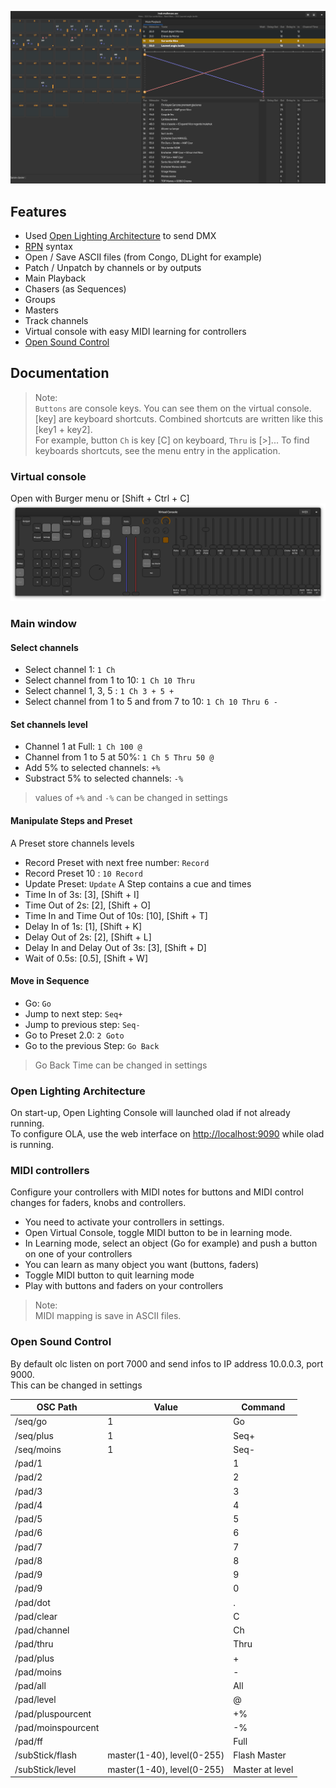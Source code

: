 ![Window](https://raw.githubusercontent.com/mikacousin/olc/assets/olc.png)

## Features
- Used [Open Lighting Architecture](https://www.openlighting.org/ola/) to send DMX
- [RPN](https://en.wikipedia.org/wiki/Reverse_Polish_notation) syntax
- Open / Save ASCII files (from Congo, DLight for example)
- Patch / Unpatch by channels or by outputs
- Main Playback
- Chasers (as Sequences)
- Groups
- Masters
- Track channels
- Virtual console with easy MIDI learning for controllers
- [Open Sound Control](https://en.wikipedia.org/wiki/Open_Sound_Control)

## Documentation 
> Note:  
> `Buttons` are console keys. You can see them on the virtual console.  
> [key] are keyboard shortcuts. Combined shortcuts are written like this [key1 + key2].  
> For example, button `Ch` is key [C] on keyboard, `Thru` is [>]... To find keyboards shortcuts, see the menu entry in the application.

### Virtual console
Open with Burger menu or [Shift + Ctrl + C]
![VirtualConsole](https://raw.githubusercontent.com/mikacousin/olc/assets/virtual_console.png)

### Main window
#### Select channels
- Select channel 1: `1 Ch`
- Select channel from 1 to 10: `1 Ch 10 Thru`
- Select channel 1, 3, 5 : `1 Ch 3 + 5 +`
- Select channel from 1 to 5 and from 7 to 10: `1 Ch 10 Thru 6 -`

#### Set channels level
- Channel 1 at Full: `1 Ch 100 @`
- Channel from 1 to 5 at 50%: `1 Ch 5 Thru 50 @`
- Add 5% to selected channels: `+%`
- Substract 5% to selected channels: `-%`
> values of `+%` and `-%` can be changed in settings

#### Manipulate Steps and Preset
A Preset store channels levels
- Record Preset with next free number:  `Record`
- Record Preset 10 :  `10 Record`
- Update Preset: `Update`
A Step contains a cue and times
- Time In of 3s: [3], [Shift + I]
- Time Out of 2s: [2], [Shift + O]
- Time In and Time Out of 10s: [10], [Shift + T]
- Delay In of 1s: [1], [Shift + K]
- Delay Out of 2s: [2], [Shift + L]
- Delay In and Delay Out of 3s: [3], [Shift + D]
- Wait of 0.5s: [0.5], [Shift + W]

#### Move in Sequence
- Go: `Go`
- Jump to next step: `Seq+`
- Jump to previous step: `Seq-`
- Go to Preset 2.0: `2 Goto`
- Go to the previous Step:  `Go Back`
> Go Back Time can be changed in settings

### Open Lighting Architecture
On start-up, Open Lighting Console will launched olad if not already running.  
To configure OLA, use the web interface on [http://localhost:9090](http://localhost:9090) while olad is running.

### MIDI controllers
Configure your controllers with MIDI notes for buttons and MIDI control changes for faders, knobs and controllers.

- You need to activate your controllers in settings.
- Open Virtual Console, toggle MIDI button to be in learning mode.
- In Learning mode, select an object (Go for example) and push a button on one of your controllers
- You can learn as many object you want (buttons, faders)
- Toggle MIDI button to quit learning mode
- Play with buttons and faders on your controllers
> Note:  
> MIDI mapping is save in ASCII files.

### Open Sound Control
By default olc listen on port 7000 and send infos to IP address 10.0.0.3, port 9000.  
This can be changed in settings
<style>
.tablelines table, .tablelines td, .tablelines th {
        border: 1px solid black;
        }
</style>
OSC Path | Value | Command
-------- | ----- | -------
/seq/go | 1 | Go
/seq/plus | 1 | Seq+
/seq/moins | 1 | Seq-
/pad/1 | | 1
/pad/2 | | 2
/pad/3 | | 3
/pad/4 | | 4
/pad/5 | | 5
/pad/6 | | 6
/pad/7 | | 7
/pad/8 | | 8
/pad/9 | | 9
/pad/9 | | 0
/pad/dot | | .
/pad/clear | | C
/pad/channel | | Ch
/pad/thru | | Thru
/pad/plus | | +
/pad/moins | | -
/pad/all | | All
/pad/level | | @
/pad/pluspourcent | | +%
/pad/moinspourcent | | -%
/pad/ff | | Full
/subStick/flash | master(1-40), level(0-255) | Flash Master
/subStick/level | master(1-40), level(0-255) | Master at level
